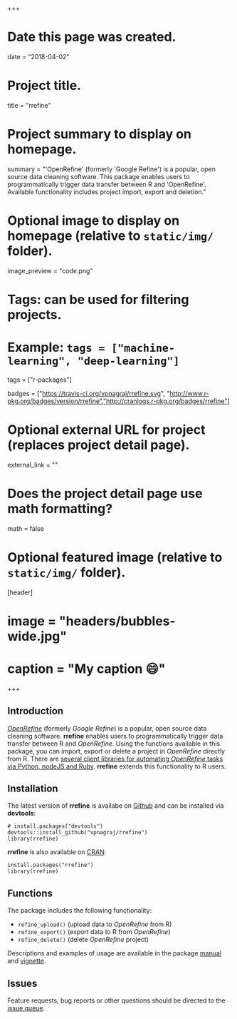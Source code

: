 +++
# Date this page was created.
date = "2018-04-02"

# Project title.
title = "rrefine"

# Project summary to display on homepage.
summary = "'OpenRefine' (formerly 'Google Refine') is a popular, open source data cleaning software. This package enables users to programmatically trigger data transfer between R and 'OpenRefine'. Available functionality includes project import, export and deletion."

# Optional image to display on homepage (relative to `static/img/` folder).
image_preview = "code.png"

# Tags: can be used for filtering projects.
# Example: `tags = ["machine-learning", "deep-learning"]`
tags = ["r-packages"]

badges = ["https://travis-ci.org/vpnagraj/rrefine.svg", "http://www.r-pkg.org/badges/version/rrefine","http://cranlogs.r-pkg.org/badges/rrefine"]

# Optional external URL for project (replaces project detail page).
external_link = ""

# Does the project detail page use math formatting?
math = false

# Optional featured image (relative to `static/img/` folder).
[header]
# image = "headers/bubbles-wide.jpg"
# caption = "My caption :smile:"
+++

## Introduction

[*OpenRefine*](http://openrefine.org/) (formerly *Google Refine*) is a popular, open source data cleaning software. **rrefine** enables users to programmatically trigger data transfer between R and *OpenRefine*. Using the functions available in this package, you can import, export or delete a project in *OpenRefine* directly from R. There are [several client libraries for automating *OpenRefine* tasks via Python, nodeJS and Ruby](https://github.com/OpenRefine/OpenRefine/wiki/Documentation-For-Developers#known-client-libraries-for-refine). **rrefine** extends this functionality to R users.

## Installation

The latest version of **rrefine** is availabe on [Github](https://github.com/vpnagraj/rrefine) and can be installed via **devtools**:

```
# install.packages("devtools")
devtools::install_github("vpnagraj/rrefine")
library(rrefine)
```

**rrefine** is also available on [CRAN](https://cran.r-project.org/web/packages/rrefine/index.html):

```
install.packages("rrefine")
library(rrefine)
```
## Functions

The package includes the following functionality:

- `refine_upload()` (upload data to *OpenRefine* from R)
- `refine_export()` (export data to R from *OpenRefine*)
- `refine_delete()` (delete *OpenRefine* project)

Descriptions and examples of usage are available in the package [manual](https://cran.r-project.org/web/packages/rrefine/rrefine.pdf) and [vignette](https://cran.r-project.org/web/packages/rrefine/vignettes/rrefine-vignette.html).

## Issues

Feature requests, bug reports or other questions should be directed to the [issue queue](https://github.com/vpnagraj/rrefine/issues). 